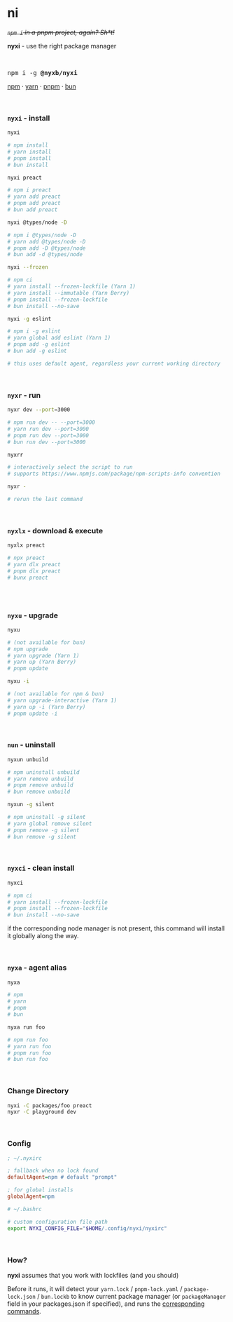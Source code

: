 # ni

~~*`npm i` in a pnpm project, again? Sh\*t!*~~

**nyxi** - use the right package manager

<br>

<pre>
npm i -g <b>@nyxb/nyxi</b>
</pre>

<a href='https://docs.npmjs.com/cli/v6/commands/npm'>npm</a> · <a href='https://yarnpkg.com'>yarn</a> · <a href='https://pnpm.js.org/en/'>pnpm</a> · <a href='https://bun.sh/'>bun</a>


<br>


### `nyxi` - install

```bash
nyxi

# npm install
# yarn install
# pnpm install
# bun install
```

```bash
nyxi preact

# npm i preact
# yarn add preact
# pnpm add preact
# bun add preact
```

```bash
nyxi @types/node -D

# npm i @types/node -D
# yarn add @types/node -D
# pnpm add -D @types/node
# bun add -d @types/node
```

```bash
nyxi --frozen

# npm ci
# yarn install --frozen-lockfile (Yarn 1)
# yarn install --immutable (Yarn Berry)
# pnpm install --frozen-lockfile
# bun install --no-save
```

```bash
nyxi -g eslint

# npm i -g eslint
# yarn global add eslint (Yarn 1)
# pnpm add -g eslint
# bun add -g eslint

# this uses default agent, regardless your current working directory
```

<br>

### `nyxr` - run

```bash
nyxr dev --port=3000

# npm run dev -- --port=3000
# yarn run dev --port=3000
# pnpm run dev --port=3000
# bun run dev --port=3000
```

```bash
nyxrr

# interactively select the script to run
# supports https://www.npmjs.com/package/npm-scripts-info convention
```

```bash
nyxr -

# rerun the last command
```

<br>

### `nyxlx` - download & execute

```bash
nyxlx preact

# npx preact
# yarn dlx preact
# pnpm dlx preact
# bunx preact
```

```bash
```

<br>

### `nyxu` - upgrade

```bash
nyxu

# (not available for bun)
# npm upgrade
# yarn upgrade (Yarn 1)
# yarn up (Yarn Berry)
# pnpm update
```

```bash
nyxu -i

# (not available for npm & bun)
# yarn upgrade-interactive (Yarn 1)
# yarn up -i (Yarn Berry)
# pnpm update -i
```

<br>

### `nun` - uninstall

```bash
nyxun unbuild

# npm uninstall unbuild
# yarn remove unbuild
# pnpm remove unbuild
# bun remove unbuild
```

```bash
nyxun -g silent

# npm uninstall -g silent
# yarn global remove silent
# pnpm remove -g silent
# bun remove -g silent
```

<br>

### `nyxci` - clean install

```bash
nyxci

# npm ci
# yarn install --frozen-lockfile
# pnpm install --frozen-lockfile
# bun install --no-save
```

if the corresponding node manager is not present, this command will install it globally along the way.

<br>

### `nyxa` - agent alias

```bash
nyxa

# npm
# yarn
# pnpm
# bun
```

```bash
nyxa run foo

# npm run foo
# yarn run foo
# pnpm run foo
# bun run foo
```

<br>

### Change Directory

```bash
nyxi -C packages/foo preact
nyxr -C playground dev
```

<br>

### Config

```ini
; ~/.nyxirc

; fallback when no lock found
defaultAgent=npm # default "prompt"

; for global installs
globalAgent=npm
```

```bash
# ~/.bashrc

# custom configuration file path
export NYXI_CONFIG_FILE="$HOME/.config/nyxi/nyxirc"
```

<br>

### How?

**nyxi** assumes that you work with lockfiles (and you should)

Before it runs, it will detect your `yarn.lock` / `pnpm-lock.yaml` / `package-lock.json` / `bun.lockb` to know current package manager (or `packageManager` field in your packages.json if specified), and runs the [corresponding commands](https://github.com/nyxb/nyxi/blob/main/src/agents.ts).
